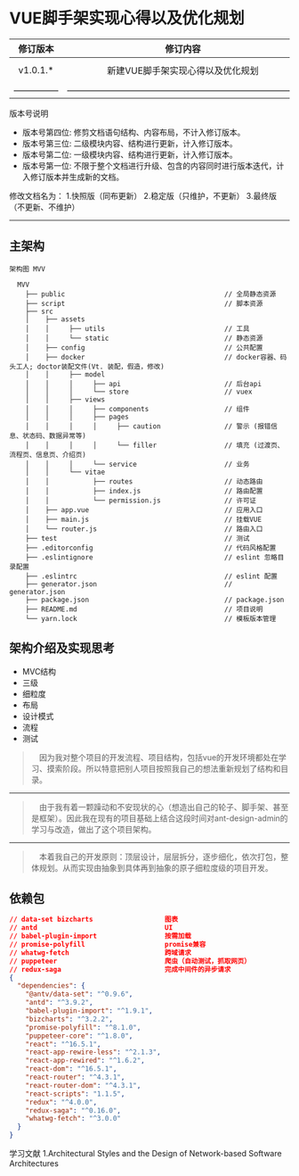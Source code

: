 # VUE脚手架实现心得以及优化规划

| 修订版本 | 修订内容  | 修订人员 | 文档类型 | 修订日期 |
| :-----: |  :-----:  | :-----: | :-----: | :-----: |
|  v1.0.1.* | 新建VUE脚手架实现心得以及优化规划 | sid | -- | 2018-12-04 |
| ————— | —————————————————————————— | ————— | ————— | —————— |

版本号说明

* 版本号第四位: 修剪文档语句结构、内容布局，不计入修订版本。
* 版本号第三位: 二级模块内容、结构进行更新，计入修订版本。
* 版本号第二位: 一级模块内容、结构进行更新，计入修订版本。
* 版本号第一位: 不限于整个文档进行升级、包含的内容同时进行版本迭代，计入修订版本并生成新的文档。

修改文档名为：
1.快照版（同布更新）
2.稳定版（只维护，不更新）
3.最终版（不更新、不维护）

---

## 主架构

```utf-8
架构图 MVV

  MVV
    ├── public                                        // 全局静态资源
    ├── script                                        // 脚本资源
    ├── src
    │    ├── assets
    │    │     ├── utils                              // 工具
    │    │     └── static                             // 静态资源
    │    ├── config                                   // 公共配置
    │    ├── docker                                   // docker容器、码头工人; doctor装配文件(Vt. 装配，假造，修改)
    │    │     ├── model
    │    │     │     ├── api                          // 后台api
    │    │     │     └── store                        // vuex
    │    │     ├── views
    │    │     │     ├── components                   // 组件
    │    │     │     ├── pages
    │    │     │     │     ├── caution                // 警示 (报错信息、状态码、数据异常等)
    │    │     │     │     └── filler                 // 填充 (过渡页、流程页、信息页、介绍页)
    │    │     │     └── service                      // 业务
    │    │     └── vitae
    │    │           ├── routes                       // 动态路由
    │    │           ├── index.js                     // 路由配置
    │    │           └── permission.js                // 许可证
    │    ├── app.vue                                  // 应用入口
    │    ├── main.js                                  // 挂载VUE
    │    └── router.js                                // 路由入口
    ├── test                                          // 测试
    ├── .editorconfig                                 // 代码风格配置
    ├── .eslintignore                                 // eslint 忽略目录配置
    ├── .eslintrc                                     // eslint 配置
    ├── generator.json                                // generator.json
    ├── package.json                                  // package.json
    ├── README.md                                     // 项目说明
    └── yarn.lock                                     // 模板版本管理
```

## 架构介绍及实现思考

- MVC结构
- 三级
- 细粒度
- 布局
- 设计模式
- 流程
- 测试

>&emsp;因为我对整个项目的开发流程、项目结构，包括vue的开发环境都处在学习、摸索阶段。所以特意把别人项目按照我自己的想法重新规划了结构和目录。
***
>&emsp;由于我有着一颗躁动和不安现状的心（想造出自己的轮子、脚手架、甚至是框架）。因此我在现有的项目基础上结合这段时间对ant-design-admin的学习与改造，做出了这个项目架构。
***
>&emsp;本着我自己的开发原则：顶层设计，层层拆分，逐步细化，依次打包，整体规划。从而实现由抽象到具体再到抽象的原子细粒度级的项目开发。

## 依赖包

```JSON
// data-set bizcharts                  图表
// antd                                UI
// babel-plugin-import                 按需加载
// promise-polyfill                    promise兼容
// whatwg-fetch                        跨域请求
// puppeteer                           爬虫（自动测试，抓取网页）
// redux-saga                          完成中间件的异步请求
{
  "dependencies": {
    "@antv/data-set": "^0.9.6",
    "antd": "^3.9.2",
    "babel-plugin-import": "^1.9.1",
    "bizcharts": "^3.2.2",
    "promise-polyfill": "^8.1.0",
    "puppeteer-core": "^1.8.0",
    "react": "^16.5.1",
    "react-app-rewire-less": "^2.1.3",
    "react-app-rewired": "^1.6.2",
    "react-dom": "^16.5.1",
    "react-router": "^4.3.1",
    "react-router-dom": "^4.3.1",
    "react-scripts": "1.1.5",
    "redux": "^4.0.0",
    "redux-saga": "^0.16.0",
    "whatwg-fetch": "^3.0.0"
  }
}
```

学习文献
1.Architectural Styles and the Design of Network-based Software Architectures
